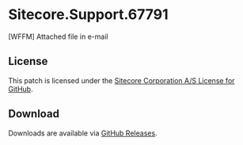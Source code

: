 # Sitecore.Support.67791
[WFFM] Attached file in e-mail

## License  
This patch is licensed under the [Sitecore Corporation A/S License for GitHub](https://github.com/sitecoresupport/Sitecore.Support.67791/blob/master/LICENSE).  

## Download  
Downloads are available via [GitHub Releases](https://github.com/sitecoresupport/Sitecore.Support.67791/releases).  

